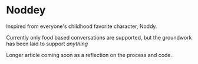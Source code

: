 # Noddey

Inspired from everyone's childhood favorite character, Noddy.

Currently only food based conversations are supported, but the groundwork has been laid to support *anything*

Longer article coming soon as a reflection on the process and code.